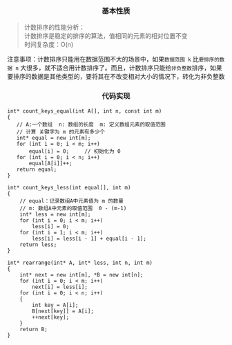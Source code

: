 <h3 align="center">基本性质</h3> 

> 计数排序的性能分析：<br/> 
> 计数排序是稳定的排序的算法，值相同的元素的相对位置不变 <br/> 
> 时间复杂度：O(n)


注意事项：计数排序只能用在数据范围不大的场景中，如果`数据范围 k` 比`要排序的数据 n` 大很多，就不适合用计数排序了。而且，计数排序只能给`非负整数`排序，如果要排序的数据是其他类型的，要将其在不改变相对大小的情况下，转化为非负整数
 

<h3 align="center">代码实现</h3> 

 ```
int* count_keys_equal(int A[], int n, const int m)
{  
    // A:一个数组  n: 数组的长度  m: 定义数组元素的取值范围
    // 计算 关键字为 m 的元素有多少个
	int* equal = new int[m];
	for (int i = 0; i < m; i++)
		equal[i] = 0;     // 初始化为 0
	for (int i = 0; i < n; i++)
		equal[A[i]]++;
	return equal;
}
```
```
int* count_keys_less(int equal[], int m)
{   
    // equal：记录数组A中元素值为 m 的数量  
	// m: 数组A中元素的取值范围  0 - (m-1)
	int* less = new int[m];
	for (int i = 0; i < m; i++)
		less[i] = 0;
	for (int i = 1; i < m; i++)
		less[i] = less[i - 1] + equal[i - 1];
	return less;
}
```
```
int* rearrange(int* A, int* less, int n, int m)
{
	int* next = new int[m], *B = new int[n];
	for (int i = 0; i < m; i++)
		next[i] = less[i];
	for (int i = 0; i < n; i++)
	{
		int key = A[i];
		B[next[key]] = A[i];
		++next[key];
	}
	return B;
}
 ```
 
